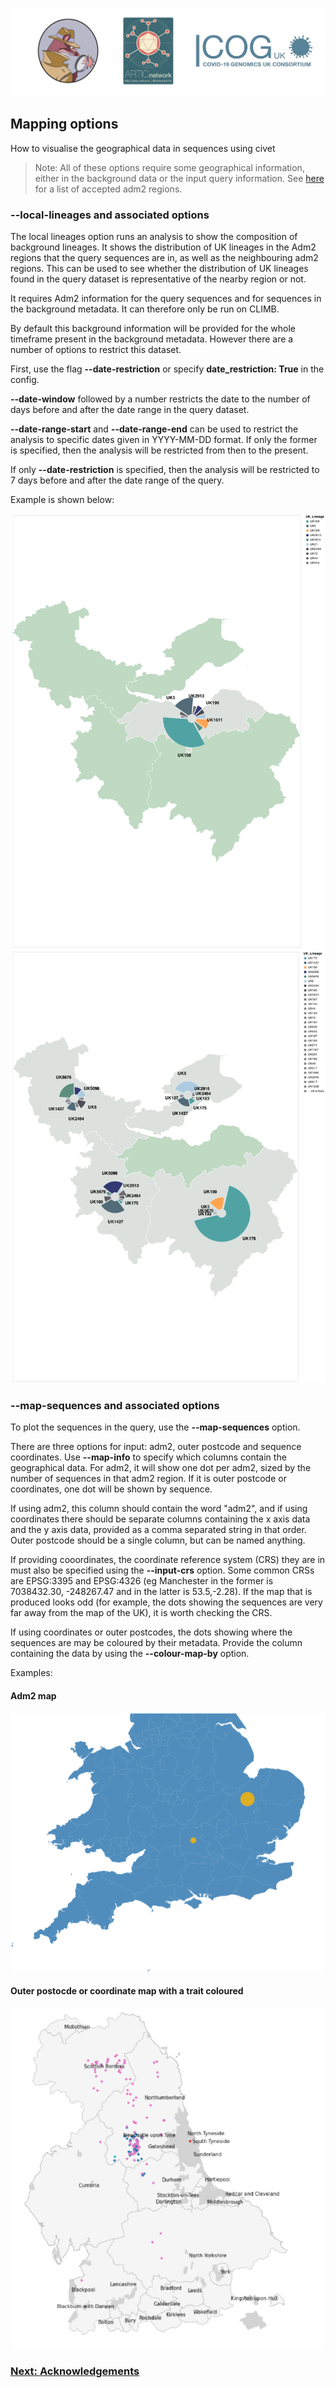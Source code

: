![](./doc_figures/website_header.png)


## Mapping options

How to visualise the geographical data in sequences using civet

> Note: All of these options require some geographical information, either in the background data or the input query information.  See [here](./geographical_data.md) for a list of accepted adm2 regions.

### --local-lineages and associated options

The local lineages option runs an analysis to show the composition of background lineages. It shows the distribution of UK lineages in the Adm2 regions that the query sequences are in, as well as the neighbouring adm2 regions. This can be used to see whether the distribution of UK lineages found in the query dataset is representative of the nearby region or not.

It requires Adm2 information for the query sequences and for sequences in the background metadata. It can therefore only be run on CLIMB.

By default this background information will be provided for the whole timeframe present in the background metadata. However there are a number of options to restrict this dataset.

First, use the flag **--date-restriction**  or specify **date_restriction: True** in the config.

**--date-window** followed by a number restricts the date to the number of days before and after the date range in the query dataset.

**--date-range-start** and **--date-range-end** can be used to restrict the analysis to specific dates given in YYYY-MM-DD format. If only the former is specified, then the analysis will be restricted from then to the present.

If only **--date-restriction** is specified, then the analysis will be restricted to 7 days before and after the date range of the query.

Example is shown below:

![](doc_figures/local_central.png)
![](doc_figures/local_neighbouring.png)


### --map-sequences and associated options

To plot the sequences in the query, use the **--map-sequences** option.

There are three options for input: adm2, outer postcode and sequence coordinates. Use **--map-info** to specify which columns contain the geographical data. For adm2, it will show one dot per adm2, sized by the number of sequences in that adm2 region. If it is outer postcode or coordinates, one dot will be shown by sequence.

If using adm2, this column should contain the word "adm2", and if using coordinates there should be separate columns containing the x axis data and the y axis data, provided as a comma separated string in that order. Outer postcode should be a single column, but can be named anything.

If providing cooordinates, the coordinate reference system (CRS) they are in must also be specified using the **--input-crs** option. Some common CRSs are EPSG:3395 and EPSG:4326 (eg Manchester in the former is 7038432.30, -248267.47 and in the latter is 53.5,-2.28). If the map that is produced looks odd (for example, the dots showing the sequences are very far away from the map of the UK), it is worth checking the CRS.

If using coordinates or outer postcodes, the dots showing where the sequences are may be coloured by their metadata. Provide the column containing the data by using the **--colour-map-by** option. 

Examples:

#### Adm2 map

![](doc_figures/adm2_map.png)

#### Outer postocde or coordinate map with a trait coloured

![](doc_figures/outer_postcode_or_coords_map.png)

### [Next: Acknowledgements](./acknowledgements.md)
